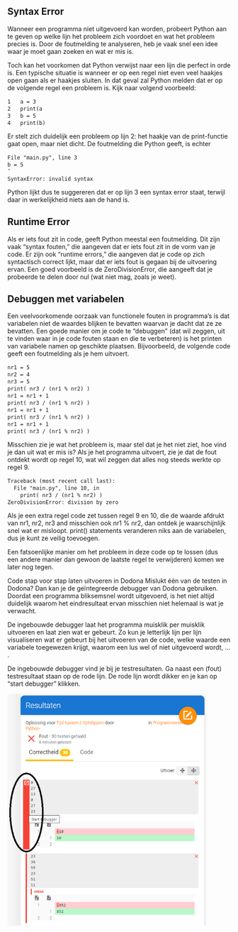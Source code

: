 ## Syntax Error
Wanneer een programma niet uitgevoerd kan worden, probeert Python aan te geven op welke lijn het probleem zich voordoet en wat het probleem precies is. Door de foutmelding te analyseren, heb je vaak snel een idee waar je moet gaan zoeken en wat er mis is.

Toch kan het voorkomen dat Python verwijst naar een lijn die perfect in orde is. Een typische situatie is wanneer er op een regel niet even veel haakjes open gaan als er haakjes sluiten. In dat geval zal Python melden dat er op de volgende regel een probleem is. Kijk naar volgend voorbeeld:

<pre><code>1   a = 3
2   print(a
3   b = 5
4   print(b)
</code></pre>

Er stelt zich duidelijk een probleem op lijn 2: het haakje van de print-functie gaat open, maar niet dicht. De foutmelding die Python geeft, is echter

<pre><code>File "main.py", line 3
b = 5
ˆ
SyntaxError: invalid syntax
</code></pre>

Python lijkt dus te suggereren dat er op lijn 3 een syntax error staat, terwijl daar in werkelijkheid niets aan de hand is.

## Runtime Error
Als er iets fout zit in code, geeft Python meestal een foutmelding. Dit zijn vaak “syntax fouten,” die aangeven dat er iets fout zit in de vorm van je code. Er zijn ook “runtime errors,” die aangeven dat je code op zich syntactisch correct lijkt, maar dat er iets fout is gegaan bij de uitvoering ervan. Een goed voorbeeld is de ZeroDivisionError, die aangeeft dat je probeerde te delen door nul (wat niet mag, zoals je weet).

## Debuggen met variabelen
Een veelvoorkomende oorzaak van functionele fouten in programma’s is dat variabelen niet de waardes blijken te bevatten waarvan je dacht dat ze ze bevatten. Een goede manier om je code te “debuggen” (dat wil zeggen, uit te vinden waar in je code fouten staan en die te verbeteren) is het printen van variabele namen op geschikte plaatsen. Bijvoorbeeld, de volgende code geeft een foutmelding als je hem uitvoert.

<pre><code>nr1 = 5
nr2 = 4
nr3 = 5
print( nr3 / (nr1 % nr2) )
nr1 = nr1 + 1
print( nr3 / (nr1 % nr2) )
nr1 = nr1 + 1
print( nr3 / (nr1 % nr2) )
nr1 = nr1 + 1
print( nr3 / (nr1 % nr2) )
</code></pre>

Misschien zie je wat het probleem is, maar stel dat je het niet ziet, hoe vind je dan uit wat er mis is? Als je het programma uitvoert, zie je dat de fout ontdekt wordt op regel 10, wat wil zeggen dat alles nog steeds werkte op regel 9.

<pre><code>Traceback (most recent call last):
  File "main.py", line 10, in <module>
    print( nr3 / (nr1 % nr2) )
ZeroDivisionError: division by zero
</code></pre>

Als je een extra regel code zet tussen regel 9 en 10, die de waarde afdrukt van nr1, nr2, nr3 and misschien ook nr1 % nr2, dan ontdek je waarschijnlijk snel wat er misloopt. print() statements veranderen niks aan de variabelen, dus je kunt ze veilig toevoegen.

Een fatsoenlijke manier om het probleem in deze code op te lossen (dus een andere manier dan gewoon de laatste regel te verwijderen) komen we later nog tegen.

Code stap voor stap laten uitvoeren in Dodona
Mislukt één van de testen in Dodona? Dan kan je de geïntegreerde debugger van Dodona gebruiken. Doordat een programma bliksemsnel wordt uitgevoerd, is het niet altijd duidelijk waarom het eindresultaat ervan misschien niet helemaal is wat je verwacht.

De ingebouwde debugger laat het programma muisklik per muisklik uitvoeren en laat zien wat er gebeurt. Zo kun je letterlijk lijn per lijn visualiseren wat er gebeurt bij het uitvoeren van de code, welke waarde een variabele toegewezen krijgt, waarom een lus wel of niet uitgevoerd wordt, … .

De ingebouwde debugger vind je bij je testresultaten. Ga naast een (fout) testresultaat staan op de rode lijn. De rode lijn wordt dikker en je kan op “start debugger” klikken.

<img src="media/dodona_debuggen.png" align="center" width="450px" data-caption="Dodona: start debugger." />
